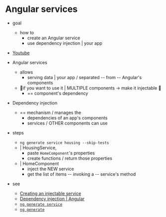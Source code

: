 # Angular services

* goal
  * how to 
    * create an Angular service
    * use dependency injection | your app

* [Youtube](https://www.youtube.com/embed/-jRxG84AzCI?si=rieGfJawp9xJ00Sz)

* Angular services
  * allows
    * serving data | your app / separated -- from -- Angular's components
  * 👀if you want to use it | MULTIPLE components -> make it injectable 👀
    * == component's dependency

* Dependency injection
  * == mechanism / manages the 
    * dependencies of an app's components
    * services / OTHER components can use

* steps
  * `ng generate service housing --skip-tests`
  * | HousingService,
    * paste `HomeComponent`'s properties
    * create functions / return those properties
  * | HomeComponent
    * inject the NEW service
    * get the list of items -- invoking a -- service's method

* see 
  * [Creating an injectable service](../../../../guide/di/creating-injectable-service) 
  * [Dependency injection | Angular](../../../../guide/di)
  * [`ng generate service`](../../../../cli/generate/service)
  * [`ng generate`](../../../../cli/generate)
